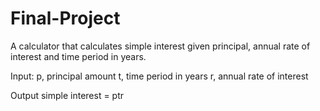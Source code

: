 # Final-Project
A calculator that calculates simple interest given principal, annual rate of interest and time period in years.

Input: p, principal amount t, time period in years r, annual rate of interest

Output simple interest = ptr

